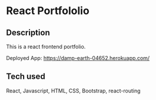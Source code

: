 # React Portfololio

## Description
This is a react frontend portfolio.

Deployed App: https://damp-earth-04652.herokuapp.com/

## Tech used
React, Javascript, HTML, CSS, Bootstrap, react-routing

